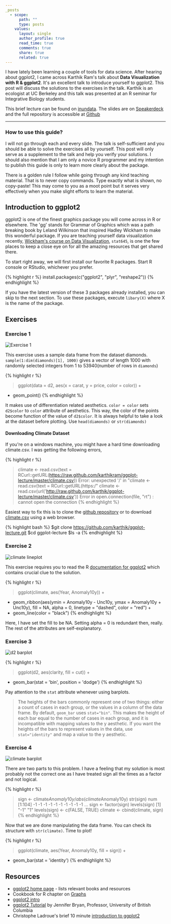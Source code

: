 ```yaml
---
_posts
  - scope:
      path: ""
      type: posts
    values:
      layout: single
      author_profile: true
      read_time: true
      comments: true
      share: true
      related: true
---
```


I have lately been learning a couple of tools for data science. After hearing about ggplot2, I came across Karthik Ram's talk about **Data Visualization with R & ggplot2**. It's an excellent talk to introduce yourself to ggplot2. This post will discuss the solutions to the exercises in the talk. Karthik is an ecologist at UC Berkeley and this talk was presented at an R seminar for Integrative Biology students.

<script async class="speakerdeck-embed" data-id="ce4889d0822701304e2812313d0544b5" data-ratio="1.33333333333333" src="//speakerdeck.com/assets/embed.js"></script>


This brief lecture can be found on [inundata](http://inundata.org/2013/04/10/a-quick-introduction-to-ggplot2/). The slides are on [Speakerdeck](https://speakerdeck.com/karthik/introduction-to-ggplot2) and the full repository is accessible at [Github](https://github.com/karthikram/ggplot-lecture)

---

### How to use this guide?

I will not go through each and every slide. The talk is self-sufficient and you should be able to solve the exercises all by yourself. This post will only serve as a supplement to the talk and help you verify your solutions. I should also mention that I am only a novice R programmer and my intention to publish this guide is only to learn more clearly about the package.

There is a golden rule I follow while going through any kind teaching material. That is to never copy commands. Type exactly what is shown, no copy-paste! This may come to you as a moot point but it serves very effectively when you make slight efforts to learn the material.

## Introduction to ggplot2

ggplot2 is one of the finest graphics package you will come across in R or elsewhere. The 'gg' stands for Grammar of Graphics which was a path breaking book by Leland Wilkinson that inspired Hadley Wickham to make this wonderful package. If you are teaching yourself data visualization recently, [Wickham's course on Data Visualization](http://had.co.nz/stat645/), `stat645`, is one the few places to keep a close eye on for all the amazing resources that get shared there.

To start right away, we will first install our favorite R packages. Start R console or RStudio, whichever you prefer.

{% highlight r %}
install.packages(c("ggplot2", "plyr", "reshape2"))
{% endhighlight %}

If you have the latest version of these 3 packages already installed, you can skip to the next section. To use these packages, execute `libary(X)` where X is the name of the package.

## Exercises

### Exercise 1

![Exercise 1](/images/diamonds.png)

This exercise uses a sample data frame from the dataset diamonds. `sample(1:dim(diamonds)[1], 1000)` gives a vector of length 1000 with randomly selected integers from 1 to 53940(number of rows in `diamonds`)

{% highlight r %}
> ggplot(data = d2, aes(x = carat, y = price, color = color)) +
+ geom_point()
{% endhighlight %}

It makes use of differentiation related aesthetics. `color = color` sets `d2$color` to `color` attribute of aesthetics. This way, the color of the points become function of the value of  `d2$color`. It is always helpful to take a look at the dataset before plotting. Use `head(diamonds)` or `str(diamonds)`

#### Downloading Climate Dataset

If you're on a windows machine, you might have a hard time downloading climate.csv. I was getting the following errors,

{% highlight r %}
> climate <- read.csv(text = RCurl::getURL(https://raw.github.com/karthikram/ggplot-lecture/master/climate.csv))
Error: unexpected '/' in "climate <- read.csv(text = RCurl::getURL(https:/"
> climate <- read.csv(url('http://raw.github.com/karthik/ggplot-lecture/master/climate.csv'))
Error in open.connection(file, "rt") : cannot open the connection
{% endhighlight %}

Easiest way to fix this is to clone the [github repository](https://github.com/karthikram/ggplot-lecture) or to download [climate.csv](https://github.com/karthik/ggplot-lecture/blob/master/climate.csv) using a web browser.

{% highlight bash %}
$git clone https://github.com/karthik/ggplot-lecture.git
$cd ggplot-lecture
$ls -a
{% endhighlight %}

### Exercise 2

![climate lineplot](/images/climate.png)

This exercise requires you to read the R [documentation for ggplot2](http://docs.ggplot2.org/0.9.3.1/aes_linetype_size_shape.html) which contains crucial clue to the solution.

{% highlight r %}
> ggplot(climate, aes(Year, Anomaly10y)) +
+ geom_ribbon(aes(ymin = Anomaly10y - Unc10y, ymax = Anomaly10y + Unc10y), fill = NA, alpha = 0, linetype = "dashed", color = "red") +
+ geom_line(color = "black")
{% endhighlight %}

Here, I have set the fill to be NA. Setting alpha = 0 is redundant then, really. The rest of the attributes are self-explanatory.

### Exercise 3

![d2 barplot](/images/d2.png)

{% highlight r %}
> ggplot(d2, aes(clarity, fill = cut)) +
+ geom_bar(stat = 'bin', position = 'dodge')
{% endhighlight %}

Pay attention to the `stat` attribute whenever using barplots.

>The heights of the bars commonly represent one of two things: either a count of cases in each group, or the values in a column of the data frame. By default, `geom_bar` uses `stat="bin"`. This makes the height of each bar equal to the number of cases in each group, and it is incompatible with mapping values to the y aesthetic. If you want the heights of the bars to represent values in the data, use `stat="identity"` and map a value to the y aesthetic.

### Exercise 4

![climate barplot](/images/climate_2.png)

There are two parts to this problem. I have a feeling that my solution is most probably not the correct one as I have treated sign all the times as a factor and not logical.

{% highlight r %}
> sign <- climate$Anomaly10y / abs(climate$Anomaly10y)
> str(sign)
 num [1:104] -1 -1 -1 -1 -1 -1 -1 -1 -1 -1 ...
> sign <- factor(sign)
> levels(sign)
[1] "-1" "1"
> levels(sign) <- c(FALSE, TRUE)
> climate <- cbind(climate, sign)
{% endhighlight %}

Now that we are done manipulating the data frame. You can check its structure with `str(climate)`. Time to plot!

{% highlight r %}
> ggplot(climate, aes(Year, Anomaly10y, fill = sign)) +
+ geom_bar(stat = 'identity')
{% endhighlight %}

## Resources

* [ggplot2 home page](http://ggplot2.org/) - lists relevant books and resources
* Cookbook for R chapter on [Graphs](http://www.cookbook-r.com/Graphs/)
* [ggplot2 intro](http://www.ling.upenn.edu/~joseff/rstudy/summer2010_ggplot2_intro.html)
* [ggplot2 Tutorial](https://github.com/jennybc/ggplot2-tutorial) by Jennifer Bryan, Professor, University of British Columbia
* Christophe Ladroue's brief 10 minute [introduction to ggplot2](http://chrisladroue.com/2012/10/a-very-quick-introduction-to-ggplot2/)
